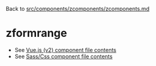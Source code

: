 Back to [src/components/zcomponents/zcomponents.md](../../zcomponents.md)

# zformrange

 - See [Vue.js (v2) component file contents](./zformrange.vue)
 - See [Sass/Css component file contents](./zformrange.scss)
